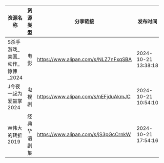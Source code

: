 | 资源名称                | 资源类型   | 分享链接                                 | 发布时间                |
| ------------------- | ------ | ------------------------------------ | ------------------- |
| S杀手游戏_美国_动作_惊悚_2024 | 电影     | https://www.alipan.com/s/NLZ7nFxqSBA | 2024-10-21 13:38:18 |
| J今夜一起为爱鼓掌2024       | 电视剧    | https://www.alipan.com/s/nEFjduAkmJC | 2024-10-21 10:54:10 |
| W伟大的转折2019          | 经典华语剧集 | https://www.alipan.com/s/jS3pGcCrnkW | 2024-10-21 17:54:16 |
